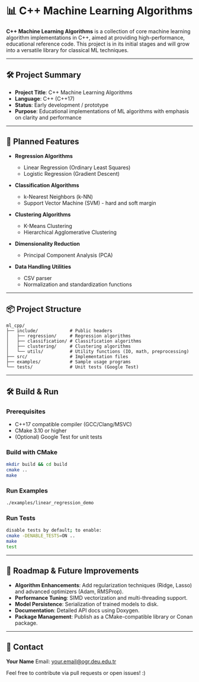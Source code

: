 # 📊 C++ Machine Learning Algorithms

**C++ Machine Learning Algorithms** is a collection of core machine learning algorithm implementations in C++, aimed at providing high-performance, educational reference code. This project is in its initial stages and will grow into a versatile library for classical ML techniques.

---

## 🛠 Project Summary

* **Project Title**: C++ Machine Learning Algorithms
* **Language**: C++ (C++17)
* **Status**: Early development / prototype
* **Purpose**: Educational implementations of ML algorithms with emphasis on clarity and performance

---

## 🚀 Planned Features

* **Regression Algorithms**

  * Linear Regression (Ordinary Least Squares)
  * Logistic Regression (Gradient Descent)

* **Classification Algorithms**

  * k-Nearest Neighbors (k-NN)
  * Support Vector Machine (SVM) - hard and soft margin

* **Clustering Algorithms**

  * K-Means Clustering
  * Hierarchical Agglomerative Clustering

* **Dimensionality Reduction**

  * Principal Component Analysis (PCA)

* **Data Handling Utilities**

  * CSV parser
  * Normalization and standardization functions

---

## 📦 Project Structure

```text
ml_cpp/
├── include/            # Public headers
│   ├── regression/     # Regression algorithms
│   ├── classification/ # Classification algorithms
│   ├── clustering/     # Clustering algorithms
│   └── utils/          # Utility functions (IO, math, preprocessing)
├── src/                # Implementation files
├── examples/           # Sample usage programs
└── tests/              # Unit tests (Google Test)
```

---

## 🛠 Build & Run

### Prerequisites

* C++17 compatible compiler (GCC/Clang/MSVC)
* CMake 3.10 or higher
* (Optional) Google Test for unit tests

### Build with CMake

```bash
mkdir build && cd build
cmake ..
make
```

### Run Examples

```bash
./examples/linear_regression_demo
```

### Run Tests

```bash
disable tests by default; to enable:
cmake -DENABLE_TESTS=ON ..
make
test
```

---

## 🔮 Roadmap & Future Improvements

* **Algorithm Enhancements**: Add regularization techniques (Ridge, Lasso) and advanced optimizers (Adam, RMSProp).
* **Performance Tuning**: SIMD vectorization and multi-threading support.
* **Model Persistence**: Serialization of trained models to disk.
* **Documentation**: Detailed API docs using Doxygen.
* **Package Management**: Publish as a CMake-compatible library or Conan package.

---

## 📧 Contact

**Your Name**
Email: [your.email@ogr.deu.edu.tr](mailto:your.email@ogr.deu.edu.tr)

Feel free to contribute via pull requests or open issues! :)
